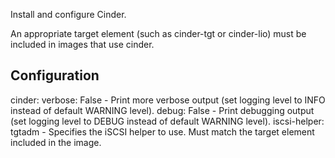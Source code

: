 Install and configure Cinder.

An appropriate target element (such as cinder-tgt or cinder-lio) must be included
in images that use cinder.

Configuration
-------------

cinder:
  verbose: False
    - Print more verbose output (set logging level to INFO instead of default WARNING level).
  debug: False
    - Print debugging output (set logging level to DEBUG instead of default WARNING level).
  iscsi-helper: tgtadm
    - Specifies the iSCSI helper to use.  Must match the target element included in the image.